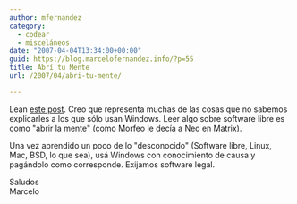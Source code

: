 ```yaml
---
author: mfernandez
category:
  - codear
  - misceláneos
date: "2007-04-04T13:34:00+00:00"
guid: https://blog.marcelofernandez.info/?p=55
title: Abrí tu Mente
url: /2007/04/abri-tu-mente/

---
```

Lean [este post](http://www.filmica.com/port666/archivos/005678.html). Creo que representa muchas de las cosas que no sabemos explicarles a los que sólo usan Windows. Leer algo sobre software libre es como "abrir la mente" (como Morfeo le decía a Neo en Matrix).

Una vez aprendido un poco de lo "desconocido" (Software libre, Linux, Mac, BSD, lo que sea), usá Windows con conocimiento de causa y pagándolo como corresponde. Exijamos software legal.

Saludos  
Marcelo
